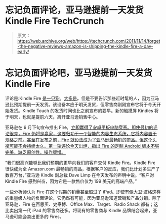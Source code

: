 # 忘记负面评论，亚马逊提前一天发货 Kindle Fire TechCrunch

> 原文：<https://web.archive.org/web/https://techcrunch.com/2011/11/14/forget-the-negative-reviews-amazon-is-shipping-the-kindle-fire-a-day-early/>

# 忘记负面评论吧，亚马逊提前一天发货 Kindle Fire

评论是:Kindle Fire [是一只狗](https://web.archive.org/web/20230204121235/http://www.wired.com/reviews/2011/11/kindle-fire/)。[大多是](https://web.archive.org/web/20230204121235/http://www.engadget.com/2011/11/14/amazon-kindle-fire-review/)。但是不要告诉那些赶时髦的人，因为亚马逊比预期提前一天发货。该设备本应于明天发货，但零售商刚刚宣布它将于今天开始发货。Kindle Touch 的发货时间也比之前宣布的要早。新的触摸屏 Kindles 将于明天，也就是提前六天，离开亚马逊销售中心。

亚马逊在 9 月下旬宣布推出 Fire，[立即赢得了安卓平板电脑竞赛。即使最初的评论很差，Fire 仍将是赢家，这要归功于一个智能的内容生态系统，它将内容置于规格之前。甚至在发布之前，Fire 就设法成为了亚马逊最畅销的商品。但这个头衔可能不会持续太久。第一轮评论今天出炉，指出 Fire 的定制 Android 版本不够完美，缺乏原创性，操作缓慢。](https://web.archive.org/web/20230204121235/https://techcrunch.com/2011/09/28/i-want-this-tablet/)

“我们很高兴能够比我们预期的更早向我们的客户交付 Kindle Fire。Kindle Fire 很快成为全 Amazon.com 最畅销的商品，根据客户的反应，我们比计划多生产了数百万台，”亚马逊 Kindle 副总裁 Dave Limp 在今天发布的声明中说。“客户对 Kindle Fire 感到兴奋，因为它是一款售价仅为 199 美元的高端产品。”

一些分析师认为 Fire 在这个假期的销量甚至超过了 iPad。即使有像大卫·波格这样的重量级人物的负面评论，它仍然有可能，因为亚马逊知道营销和产品分销。除了亚马逊，Fire 在百思买、史泰博、Office Max、Target、Radio Shack 都有；这比卖出第一代 iPad 的零售商还多。将现有的零售商与 Kindle 品牌结合起来，亚马逊可能会卖出更多的 Fires。